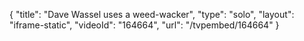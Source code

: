 {
    "title": "Dave Wassel uses a weed-wacker",
    "type": "solo",
    "layout": "iframe-static",
    "videoId": "164664",
    "url": "\/tvpembed\/164664"
}